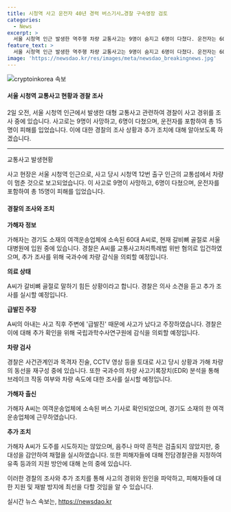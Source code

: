 ```yaml
---
title: 시청역 사고 운전자 40년 경력 버스기사…경찰 구속영장 검토
categories:
  - News
excerpt: >
  서울 시청역 인근 발생한 역주행 차량 교통사고는 9명이 숨지고 6명이 다쳤다. 운전자는 60대 A씨로, 경찰은 급발진 여부를 조사 중이다. A씨는 갈비뼈 골절로 입원 중이며, 현재 가해자에 대한 추가 조사가 이뤄지고 있다. A씨의 운전 경력과 사고 당시의 차량 속도 등이 주목받고 있으며, 경찰은 사고 당시 상황을 확인하기 위해 다각도로 조사 중이다.
feature_text: >
  서울 시청역 인근 발생한 역주행 차량 교통사고는 9명이 숨지고 6명이 다쳤다. 운전자는 60대 A씨로, 경찰은 급발진 여부를 조사 중이다. A씨는 갈비뼈 골절로 입원 중이며, 현재 가해자에 대한 추가 조사가 이뤄지고 있다. A씨의 운전 경력과 사고 당시의 차량 속도 등이 주목받고 있으며, 경찰은 사고 당시 상황을 확인하기 위해 다각도로 조사 중이다.
image: 'https://newsdao.kr/res/images/meta/newsdao_breakingnews.jpg'
---
```


<p><img src="https://newsdao.kr/res/images/meta/newsdao_breakingnews.jpg" alt="cryptoinkorea 속보" /></p>

<h4>서울 시청역 교통사고 현황과 경찰 조사</h4>

<p>2일 오전, 서울 시청역 인근에서 발생한 대형 교통사고 관련하여 경찰이 사고 경위를 조사 중에 있습니다. 사고로는 9명이 사망하고, 6명이 다쳤으며, 운전자를 포함하여 총 15명이 피해를 입었습니다. 이에 대한 경찰의 조사 상황과 추가 조치에 대해 알아보도록 하겠습니다.</p>

<hr />

<p>교통사고 발생현황</p>

<p>사고 현장은 서울 시청역 인근으로, 사고 당시 시청역 12번 출구 인근의 교통섬에서 차량이 멈춘 것으로 보고되었습니다. 이 사고로 9명이 사망하고, 6명이 다쳤으며, 운전자를 포함하여 총 15명이 피해를 입었습니다.</p>

<h4>경찰의 조사와 조치</h4>

<p><strong>가해자 정보</strong></p>

<p>가해자는 경기도 소재의 여객운송업체에 소속된 60대 A씨로, 현재 갈비뼈 골절로 서울대병원에 입원 중에 있습니다. 경찰은 A씨를 교통사고처리특례법 위반 혐의로 입건하였으며, 추가 조사를 위해 국과수에 차량 감식을 의뢰할 예정입니다.</p>

<p><strong>의료 상태</strong></p>

<p>A씨가 갈비뼈 골절로 말하기 힘든 상황이라고 합니다. 경찰은 의사 소견을 듣고 추가 조사를 실시할 예정입니다.</p>

<p><strong>급발진 주장</strong></p>

<p>A씨의 아내는 사고 직후 주변에 '급발진' 때문에 사고가 났다고 주장하였습니다. 경찰은 이에 대해 추가 확인을 위해 국립과학수사연구원에 감식을 의뢰할 예정입니다.</p>

<p><strong>차량 검사</strong></p>

<p>경찰은 사건관계인과 목격자 진술, CCTV 영상 등을 토대로 사고 당시 상황과 가해 차량의 동선을 재구성 중에 있습니다. 또한 국과수의 차량 사고기록장치(EDR) 분석을 통해 브레이크 작동 여부와 차량 속도에 대한 조사를 실시할 예정입니다.</p>

<p><strong>가해자 출신</strong></p>

<p>가해자 A씨는 여객운송업체에 소속된 버스 기사로 확인되었으며, 경기도 소재의 한 여객운송업체에 근무하였습니다. </p>

<p><strong>추가 조치</strong></p>

<p>가해자 A씨가 도주를 시도하지는 않았으며, 음주나 마약 흔적은 검출되지 않았지만, 중대성을 감안하여 채혈을 실시하였습니다. 또한 피해자들에 대해 전담경찰관을 지정하여 유족 등과의 지원 방안에 대해 논의 중에 있습니다.</p>

<p>이러한 경찰의 조사와 추가 조치를 통해 사고의 경위와 원인을 파악하고, 피해자들에 대한 지원 및 재발 방지에 최선을 다할 것임을 알 수 있습니다.</p>
실시간 뉴스 속보는, <a href="https://newsdao.kr" rel="dofollow">https://newsdao.kr</a>


